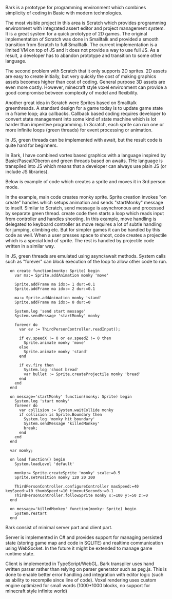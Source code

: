 Bark is a prototype for programming environment which combines simplicity of coding in Basic with modern technologies. 

The most visible project in this area is Scratch which provides programming environment with integrated assert editor and project management system. It is a great system for a quick prototype of 2D games. The original implementation of Scratch was done in Smalltalk and provided a smooth transition from Scratch to full Smalltalk. The current implementation is a limited VM on top of JS and it does not provide a way to use full JS. As a result, a developer has to abandon prototype and transition to some other language. 

The second problem with Scratch that it only supports 2D sprites. 2D assets are easy to create initially, but very quickly the cost of making graphics assets becomes higher than cost of coding. General purpose 3D assets are even more costly. However, minecraft style voxel environment can provide a good compromise between complexity of model and flexibility.

Another great idea in Scratch were Sprites based on Smalltalk greenthreads. A standard design for a game today is to update game state in a frame loop; aka callbacks. Callback based coding requires developer to convert state management into some kind of state machine which is lot harder than imperitive programming. In Scratch, each sprite can run one or more infinite loops (green threads) for event processing or animation. 

In JS, green threads can be implemented with await, but the result code is quite hard for beginners.

In Bark, I have combined vortex based graphics with a language inspired by Basic/Pascal/Oberon and green threads based on awaits. THe language is transpiled into JS which means that a developer can always use plain JS (or include JS libraries). 

Below is example of code which creates a sprite and moves it in 3rd person mode.

In the example, main code creates monky sprite. Sprite creation invokes "on create" handles which setups animation and sends "startMonky" message to inself. Similar to Scratch, send message is asynchronous and processed by separate green thread. create code then starts a loop which reads input from controller and handles shooting. In this example, move handling is delegated to keyboard controller as move requires a lot of subtle handling for jumping, climbing etc. But for simpler games it can be handled by this code as well. When a user presses space to shoot, code creates a projectile which is a special kind of sprite. The rest is handled by projectile code written in a similar way. 

In JS, green threads are emulated using async/await methods. System calls such as "forever" can block execution of the loop to allow other code to run.

```
  on create function(monky: Sprite) begin
    var ma:= Sprite.addAnimation monky 'move'

    Sprite.addFrame ma idx:= 1 dur:=0.1 
    Sprite.addFrame ma idx:= 2 dur:=0.1

    ma:= Sprite.addAnimation monky 'stand'
    Sprite.addFrame ma idx:= 0 dur:=0

    System.log 'send start message'
    System.sendMessage 'startMonky' monky

    forever do
      var ev := ThirdPersonController.readInput();

      if ev.speedX != 0 or ev.speedZ != 0 then
        Sprite.animate monky 'move'
      else
        Sprite.animate monky 'stand'
      end

      if ev.fire then
        System.log 'shoot bread'
        var bullet := Sprite.createProjectile monky 'bread'
      end
    end
  end

  on message='startMonky' function(monky: Sprite) begin
    System.log 'start monky'
    forever do
      var collision := System.waitCollide monky
      if collision is Sprite.Boundary then
        System.log 'monky hit boundary'
        System.sendMessage 'killedMonkey'
        break;
      end
    end
  end

  var monky;

  on load function() begin
    System.loadLevel 'default'

    monky:= Sprite.createSprite 'monky' scale:=0.5
    Sprite.setPosition monky 120 20 200

    ThirdPersonController.configureController maxSpeed:=40 keySpeed:=10 thumbSpeed:=10 timeoutSeconds:=0.1
    ThirdPersonController.followSprite monky x:=100 y:=50 z:=0
  end

  on message='killedMonkey' function(monky: Sprite) begin
    System.restart
  end
```

Bark consist of minimal server part and client part. 

Server is implemented in C# and provides support for managing persisted state (storing game map and code in SQLITE) and realtime communication using WebSocket. In the future it might be extended to manage game runtime state.

Client is implemented in TypeScript/WebGL. Bark transpiler uses hand written parser rather than relying on parser generator such as peg.js. This is done to enable better error handling and integration with editor logic (such as ability to recompile since line of code). Voxel rendering uses custom engine optimized for small words (1000*1000 blocks, no support for minecraft style infinite world)

